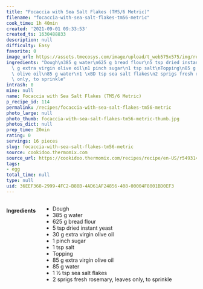 ```yaml
---
title: "Focaccia with Sea Salt Flakes (TM5/6 Metric)"
filename: "focaccia-with-sea-salt-flakes-tm56-metric"
cook_time: 1h 40min
created: '2021-09-01 09:33:53'
created_ts: 1630488833
description: null
difficulty: Easy
favorite: 0
image_url: https://assets.tmecosys.com/image/upload/t_web575x575/img/recipe/ras/Assets/63D3854D-D39C-4999-9DC0-AFF9583DB3F7/Derivates/BF9507B3-F2C0-4262-8346-649A5F980789.jpg
ingredients: "Dough\n385 g water\n625 g bread flour\n5 tsp dried instant yeast\n30\
  \ g extra virgin olive oil\n1 pinch sugar\n1 tsp salt\nTopping\n85 g extra virgin\
  \ olive oil\n85 g water\n1 \xBD tsp sea salt flakes\n2 sprigs fresh rosemary, leaves\
  \ only, to sprinkle"
intrash: 0
mine: null
name: Focaccia with Sea Salt Flakes (TM5/6 Metric)
p_recipe_id: 114
permalink: /recipes/focaccia-with-sea-salt-flakes-tm56-metric
photo_large: null
photo_thumb: focaccia-with-sea-salt-flakes-tm56-metric-thumb.jpg
photos_dict: null
prep_time: 20min
rating: 0
servings: 16 pieces
slug: focaccia-with-sea-salt-flakes-tm56-metric
source: cookidoo.thermomix.com
source_url: https://cookidoo.thermomix.com/recipes/recipe/en-US/r549314
tags:
- egg
total_time: null
type: null
uid: 36EEF368-2999-4FC2-B88B-4AD61AF24856-408-00004F8001BD0EF3
---
```

<div class="columns large-7 small-12" id="writeup">	</div><!-- #writeup -->
</div><!-- #row-one -->
<div class="row" id="row-two">	<div class="columns large-4 small-12" id="ingredients"><h4>Ingredients</h4><div class="box box-ingredients content"><ul>
<li>Dough</li>
<li>385 g water</li>
<li>625 g bread flour</li>
<li>5 tsp dried instant yeast</li>
<li>30 g extra virgin olive oil</li>
<li>1 pinch sugar</li>
<li>1 tsp salt</li>
<li>Topping</li>
<li>85 g extra virgin olive oil</li>
<li>85 g water</li>
<li>1 ½ tsp sea salt flakes</li>
<li>2 sprigs fresh rosemary, leaves only, to sprinkle</li>
</ul>
</div>	</div>	<div class="columns large-6 small-12" id="directions">	</div>